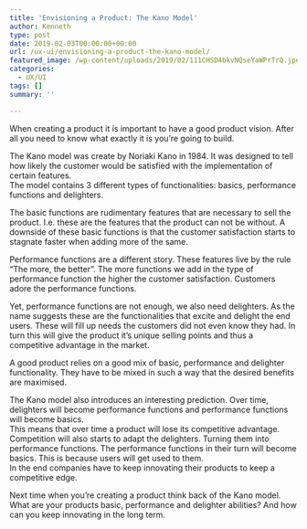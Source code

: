 ```yaml
---
title: 'Envisioning a Product: The Kano Model'
author: Kenneth
type: post
date: 2019-02-03T00:00:00+00:00
url: /ux-ui/envisioning-a-product-the-kano-model/
featured_image: /wp-content/uploads/2019/02/111CHSD4bkvNQseYaWPrTrQ.jpeg
categories:
  - UX/UI
tags: []
summary: ''

---
```

<p id="b2b6" class="graf graf--p graf-after--figure">
  When creating a product it is important to have a good product vision. After all you need to know what exactly it is you’re going to build.
</p>

<p id="8666" class="graf graf--p graf-after--p">
  The Kano model was create by Noriaki Kano in 1984. It was designed to tell how likely the customer would be satisfied with the implementation of certain features.<br /> The model contains 3 different types of functionalities: basics, performance functions and delighters.
</p>

<p id="7280" class="graf graf--p graf-after--p">
  The basic functions are rudimentary features that are necessary to sell the product. I.e. these are the features that the product can not be without. A downside of these basic functions is that the customer satisfaction starts to stagnate faster when adding more of the same.
</p>

<p id="cc4a" class="graf graf--p graf-after--p">
  Performance functions are a different story. These features live by the rule “The more, the better”. The more functions we add in the type of performance function the higher the customer satisfaction. Customers adore the performance functions.
</p>

<p id="51e9" class="graf graf--p graf-after--p">
  Yet, performance functions are not enough, we also need delighters. As the name suggests these are the functionalities that excite and delight the end users. These will fill up needs the customers did not even know they had. In turn this will give the product it’s unique selling points and thus a competitive advantage in the market.
</p>

<p id="c7f9" class="graf graf--p graf-after--p">
  A good product relies on a good mix of basic, performance and delighter functionality. They have to be mixed in such a way that the desired benefits are maximised.
</p>

<p id="30c5" class="graf graf--p graf-after--p">
  The Kano model also introduces an interesting prediction. Over time, delighters will become performance functions and performance functions will become basics.<br /> This means that over time a product will lose its competitive advantage. Competition will also starts to adapt the delighters. Turning them into performance functions. The performance functions in their turn will become basics. This is because users will get used to them.<br /> In the end companies have to keep innovating their products to keep a competitive edge.
</p>

<p id="81b5" class="graf graf--p graf-after--p graf--trailing">
  Next time when you’re creating a product think back of the Kano model. What are your products basic, performance and delighter abilities? And how can you keep innovating in the long term.
</p>